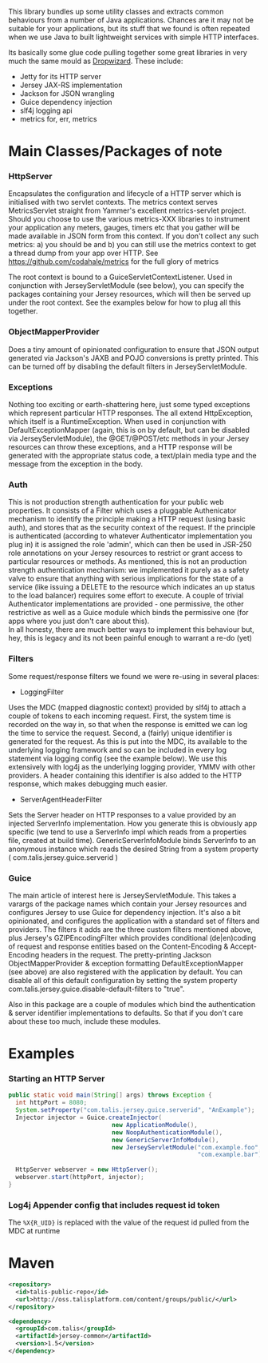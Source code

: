 This library bundles up some utility classes and extracts common behaviours
from a number of Java applications. Chances are it may not be suitable for
your applications, but its stuff that we found is often repeated when we
use Java to built lightweight services with simple HTTP interfaces.

Its basically some glue code pulling together some great libraries in 
very much the same mould as [Dropwizard](https://github.com/codahale/dropwizard). These include:

* Jetty for its HTTP server
* Jersey JAX-RS implementation  
* Jackson for JSON wrangling
* Guice dependency injection
* slf4j logging api
* metrics for, err, metrics

Main Classes/Packages of note
=============================

### HttpServer 

Encapsulates the configuration and lifecycle of a HTTP server which is
initialised with two servlet contexts. 
The metrics context serves MetricsServlet straight from Yammer's excellent
metrics-servlet project. Should you choose to use the various metrics-XXX 
libraries to instrument your application any meters, gauges, timers etc that 
you gather will be made available in JSON form from this context. If you
don't collect any such metrics: a) you should be and b) you can still use 
the metrics context to get a thread dump from your app over HTTP. 
See https://github.com/codahale/metrics for the full glory of metrics

The root context is bound to a GuiceServletContextListener. Used in conjunction 
with JerseyServletModule (see below), you can specify the packages containing
your Jersey resources, which will then be served up under the root context.
See the examples below for how to plug all this together.

### ObjectMapperProvider

Does a tiny amount of opinionated configuration to ensure that JSON output 
generated via Jackson's JAXB and POJO conversions is pretty printed. This can
be turned off by disabling the default filters in JerseyServletModule.

### Exceptions

Nothing too exciting or earth-shattering here, just some typed exceptions which
represent particular HTTP responses. The all extend HttpException, which itself
is a RuntimeException. When used in conjunction with DefaultExceptionMapper 
(again, this is on by default, but can be disabled via JerseyServletModule), 
the @GET/@POST/etc methods in your Jersey resources can throw these exceptions,
and a HTTP response will be generated with the appropriate status code, a 
text/plain media type and the message from the exception in the body.     
 
### Auth

This is not production strength authentication for your public web properties.
It consists of a Filter which uses a pluggable Authenicator mechanism to 
identify the principle making a HTTP request (using basic auth), and stores that
as the security context of the request. If the principle is authenticated 
(according to whatever Authenticator implementation you plug in) it is assigned
the role 'admin', which can then be used in JSR-250 role annotations on your 
Jersey resources to restrict or grant access to particular resources or methods. 
As mentioned, this is not an production strength authentication mechanism: we 
implemented it purely as a safety valve to ensure that anything with serious 
implications for the state of a service (like issuing a DELETE to the resource 
which indicates an up status to the load balancer) requires some effort to execute.
A couple of trivial Authenticator implementations are provided - one permissive, 
the other restrictive as well as a Guice module which binds the permissive one
(for apps where you just don't care about this).  
In all honesty, there are much better ways to implement this behaviour but, 
hey, this is legacy and its not been painful enough to warrant a re-do (yet)

### Filters

Some request/response filters we found we were re-using in several places:

* LoggingFilter 

Uses the MDC (mapped diagnostic context) provided by slf4j to attach
a couple of tokens to each incoming request. First, the system time is recorded on 
the way in, so that when the response is emitted we can log the time to service the
request. Second, a (fairly) unique identifier is generated for the request. As this 
is put into the MDC, its available to the underlying logging framework and so can be 
included in every log statement via logging config (see the example below).
We use this extensively with log4j as the underlying logging provider, YMMV with
other providers. A header containing this identifier is also added to the HTTP 
response, which makes debugging much easier.
   
* ServerAgentHeaderFilter
 
Sets the Server header on HTTP responses to a value provided by an injected 
ServerInfo implementation. How you generate this is obviously app specific (we tend
to use a ServerInfo impl which reads from a properties file, created at build time).
GenericServerInfoModule binds ServerInfo to an anonymous instance which reads the 
desired String from a system property ( com.talis.jersey.guice.serverid )
 
### Guice

The main article of interest here is JerseyServletModule. This takes a varargs of
the package names which contain your Jersey resources and configures Jersey to 
use Guice for dependency injection. It's also a bit opinionated, and configures
the application with a standard set of filters and providers. The filters it adds
are the three custom filters mentioned above, plus Jersey's GZIPEncodingFilter which
provides conditional (de|en)coding of request and response entities based on the 
Content-Encoding & Accept-Encoding headers in the request. The pretty-printing
Jackson ObjectMapperProvider & exception formatting DefaultExceptionMapper (see above)
are also registered with the application by default. 
You can disable all of this default configuration by setting the system property
com.talis.jersey.guice.disable-default-filters to "true".
     
Also in this package are a couple of modules which bind the authentication & server
identifier implementations to defaults. So that if you don't care about these too
much, include these modules. 
     
Examples
========

### Starting an HTTP Server

```java
public static void main(String[] args) throws Exception {
  int httpPort = 8080;
  System.setProperty("com.talis.jersey.guice.serverid", "AnExample");
  Injector injector = Guice.createInjector(
                             new ApplicationModule(),                     // contains app specific bindings
                             new NoopAuthenticationModule(),              // we don't need no stinking authentication
                             new GenericServerInfoModule(),               // to set the Server response header 
                             new JerseyServletModule("com.example.foo",   // packages containing  
                                                     "com.example.bar")); // your JAX-RS resources
			 
  HttpServer webserver = new HttpServer();
  webserver.start(httpPort, injector);    
}
```

### Log4j Appender config that includes request id token

<appender name="stdout" class="org.apache.log4j.ConsoleAppender"> 
  <layout class="org.apache.log4j.PatternLayout"> 
    <param name="ConversionPattern" value="%d{ISO8601} -%5p %-25c{1} :%t: %X{R_UID}|%m%n"/>
  </layout>
</appender>

The ```%X{R_UID}``` is replaced with the value of the request id pulled from the MDC at runtime

Maven
=====

```xml
<repository>  
  <id>talis-public-repo</id>
  <url>http://oss.talisplatform.com/content/groups/public/</url>
</repository>

<dependency>
  <groupId>com.talis</groupId>
  <artifactId>jersey-common</artifactId>
  <version>1.5</version>
</dependency> 
```

